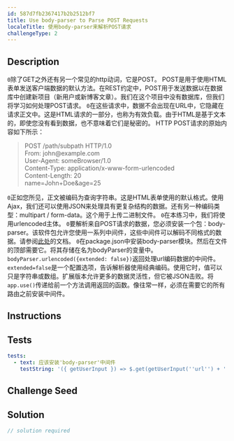 ```yaml
---
id: 587d7fb2367417b2b2512bf7
title: Use body-parser to Parse POST Requests
localeTitle: 使用body-parser来解析POST请求
challengeType: 2
---
```


## Description
<section id='description'> <code>0</code>除了GET之外还有另一个常见的http动词，它是POST。 POST是用于使用HTML表单发送客户端数据的默认方法。在REST约定中，POST用于发送数据以在数据库中创建新项目（新用户或新博客文章）。我们在这个项目中没有数据库，但我们将学习如何处理POST请求。 <code>0</code>在这些请求中，数据不会出现在URL中，它隐藏在请求正文中。这是HTML请求的一部分，也称为有效负载。由于HTML是基于文本的，即使您没有看到数据，也不意味着它们是秘密的。 HTTP POST请求的原始内容如下所示：
<blockquote>POST /path/subpath HTTP/1.0<br>From: john@example.com<br>User-Agent: someBrowser/1.0<br>Content-Type: application/x-www-form-urlencoded<br>Content-Length: 20<br>name=John+Doe&age=25</blockquote> <code>0</code>正如您所见，正文被编码为查询字符串。这是HTML表单使用的默认格式。使用Ajax，我们还可以使用JSON来处理具有更复杂结构的数据。还有另一种编码类型：multipart / form-data。这个用于上传二进制文件。 <code>0</code>在本练习中，我们将使用urlencoded主体。 <code>0</code>要解析来自POST请求的数据，您必须安装一个包：body-parser。该软件包允许您使用一系列中间件，这些中间件可以解码不同格式的数据。请参阅<a href="https://github.com/expressjs/body-parser" target="_blank" >此处</a>的文档。 <code>0</code>在package.json中安装body-parser模块。然后在文件的顶部需要它。将其存储在名为bodyParser的变量中。
<code>bodyParser.urlencoded({extended: false})</code>返回处理url编码数据的中间件。 <code>extended=false</code>是一个配置选项，告诉解析器使用经典编码。使用它时，值可以只是字符串或数组。扩展版本允许更多的数据灵活性，但它被JSON击败。将<code>app.use()</code>传递给前一个方法调用返回的函数。像往常一样，必须在需要它的所有路由之前安装中间件。
</section>

## Instructions
<section id='instructions'>

</section>

## Tests
<section id='tests'>

```yml
tests:
  - text: 应该安装'body-parser'中间件
    testString: '({ getUserInput }) => $.get(getUserInput(''url'') + ''/_api/add-body-parser'').then(data => { assert.isAbove(data.mountedAt, 0, ''"body-parser" is not mounted correctly'') }, xhr => { throw new Error(xhr.responseText); })'

```

</section>

## Challenge Seed
<section id='challengeSeed'>

</section>

## Solution
<section id='solution'>

```js
// solution required
```
</section>
